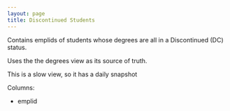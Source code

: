 ```yaml
---
layout: page
title: Discontinued Students
---
```


Contains emplids of students whose degrees are all in a Discontinued (DC) status.

Uses the the degrees view as its source of truth.

This is a slow view, so it has a daily snapshot

Columns:

- emplid

